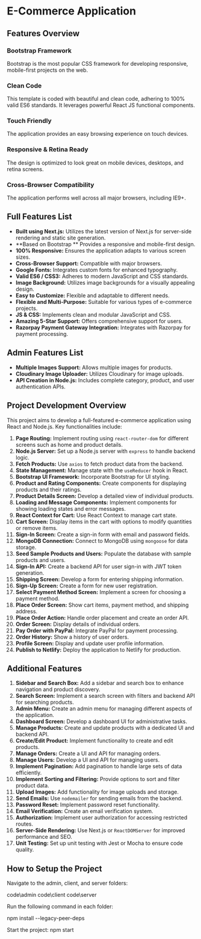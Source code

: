 # E-Commerce Application

## Features Overview

### Bootstrap  Framework
Bootstrap is the most popular CSS framework for developing responsive, mobile-first projects on the web.

### Clean Code
This template is coded with beautiful and clean code, adhering to 100% valid ES6 standards. It leverages powerful React JS functional components.

### Touch Friendly
The application provides an easy browsing experience on touch devices.

### Responsive & Retina Ready
The design is optimized to look great on mobile devices, desktops, and retina screens.

### Cross-Browser Compatibility
The application performs well across all major browsers, including IE9+.

## Full Features List

- **Built using Next.js:** Utilizes the latest version of Next.js for server-side rendering and static site generation.
- **Based on Bootstrap ** Provides a responsive and mobile-first design.
- **100% Responsive:** Ensures the application adapts to various screen sizes.
- **Cross-Browser Support:** Compatible with major browsers.
- **Google Fonts:** Integrates custom fonts for enhanced typography.
- **Valid ES6 / CSS3:** Adheres to modern JavaScript and CSS standards.
- **Image Background:** Utilizes image backgrounds for a visually appealing design.
- **Easy to Customize:** Flexible and adaptable to different needs.
- **Flexible and Multi-Purpose:** Suitable for various types of e-commerce projects.
- **JS & CSS:** Implements clean and modular JavaScript and CSS.
- **Amazing 5-Star Support:** Offers comprehensive support for users.
- **Razorpay Payment Gateway Integration:** Integrates with Razorpay for payment processing.

## Admin Features List

- **Multiple Images Support:** Allows multiple images for products.
- **Cloudinary Image Uploader:** Utilizes Cloudinary for image uploads.
- **API Creation in Node.js:** Includes complete category, product, and user authentication APIs.

## Project Development Overview

This project aims to develop a full-featured e-commerce application using React and Node.js. Key functionalities include:

1. **Page Routing:** Implement routing using `react-router-dom` for different screens such as home and product details.
2. **Node.js Server:** Set up a Node.js server with `express` to handle backend logic.
3. **Fetch Products:** Use `axios` to fetch product data from the backend.
4. **State Management:** Manage state with the `useReducer` hook in React.
5. **Bootstrap UI Framework:** Incorporate Bootstrap for UI styling.
6. **Product and Rating Components:** Create components for displaying products and their ratings.
7. **Product Details Screen:** Develop a detailed view of individual products.
8. **Loading and Message Components:** Implement components for showing loading states and error messages.
9. **React Context for Cart:** Use React Context to manage cart state.
10. **Cart Screen:** Display items in the cart with options to modify quantities or remove items.
11. **Sign-In Screen:** Create a sign-in form with email and password fields.
12. **MongoDB Connection:** Connect to MongoDB using `mongoose` for data storage.
13. **Seed Sample Products and Users:** Populate the database with sample products and users.
14. **Sign-In API:** Create a backend API for user sign-in with JWT token generation.
15. **Shipping Screen:** Develop a form for entering shipping information.
16. **Sign-Up Screen:** Create a form for new user registration.
17. **Select Payment Method Screen:** Implement a screen for choosing a payment method.
18. **Place Order Screen:** Show cart items, payment method, and shipping address.
19. **Place Order Action:** Handle order placement and create an order API.
20. **Order Screen:** Display details of individual orders.
21. **Pay Order with PayPal:** Integrate PayPal for payment processing.
22. **Order History:** Show a history of user orders.
23. **Profile Screen:** Display and update user profile information.
24. **Publish to Netlify:** Deploy the application to Netlify for production.

## Additional Features

1. **Sidebar and Search Box:** Add a sidebar and search box to enhance navigation and product discovery.
2. **Search Screen:** Implement a search screen with filters and backend API for searching products.
3. **Admin Menu:** Create an admin menu for managing different aspects of the application.
4. **Dashboard Screen:** Develop a dashboard UI for administrative tasks.
5. **Manage Products:** Create and update products with a dedicated UI and backend API.
6. **Create/Edit Product:** Implement functionality to create and edit products.
7. **Manage Orders:** Create a UI and API for managing orders.
8. **Manage Users:** Develop a UI and API for managing users.
9. **Implement Pagination:** Add pagination to handle large sets of data efficiently.
10. **Implement Sorting and Filtering:** Provide options to sort and filter product data.
11. **Upload Images:** Add functionality for image uploads and storage.
12. **Send Emails:** Use `nodemailer` for sending emails from the backend.
13. **Password Reset:** Implement password reset functionality.
14. **Email Verification:** Create an email verification system.
15. **Authorization:** Implement user authorization for accessing restricted routes.
16. **Server-Side Rendering:** Use Next.js or `ReactDOMServer` for improved performance and SEO.
17. **Unit Testing:** Set up unit testing with Jest or Mocha to ensure code quality.

## How to Setup the Project


Navigate to the admin, client, and server folders:

code\admin
code\client
code\server

Run the following command in each folder:


npm install --legacy-peer-deps

Start the project:
npm start